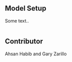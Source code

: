 
<html>
<head>
<meta name="viewport" content="width=device-width, initial-scale=1">
<style>
* {
  box-sizing: border-box;
}

.column {
  float: left;
  padding: 10px;
}

.left {
  width: 75%;
}

.right {
  width: 25%;
}

</style>

</head>
<body>

<div class="row">
  <div class="column left">
    <h2>Model Setup </h2>
    <p>Some text..</p>
  </div>
  
  <div class="column right">
    <h2>Contributor</h2>
    <p>Ahsan Habib and Gary Zarillo </p>
  </div>
</div>

</body>
</html>


